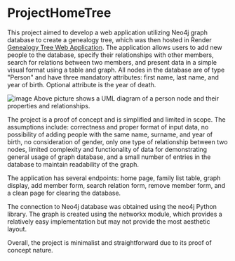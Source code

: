 # ProjectHomeTree
This project aimed to develop a web application utilizing Neo4j graph database to create a genealogy tree, which was then hosted in Render [Genealogy Tree Web Application](https://family-tree-graph-project.onrender.com/). The application allows users to add new people to the database, specify their relationships with other members, search for relations between two members, and present data in a simple visual format using a table and graph. All nodes in the database are of type "Person" and have three mandatory attributes: first name, last name, and year of birth. Optional attribute is the year of death.

![image](https://user-images.githubusercontent.com/83553257/225792121-27ad71fc-3004-46ed-837d-8f0271c1d7fd.png)
Above picture shows a UML diagram of a person node and their properties and relationships.

The project is a proof of concept and is simplified and limited in scope. The assumptions include: correctness and proper format of input data, no possibility of adding people with the same name, surname, and year of birth, no consideration of gender, only one type of relationship between two nodes, limited complexity and functionality of data for demonstrating general usage of graph database, and a small number of entries in the database to maintain readability of the graph.

The application has several endpoints: home page, family list table, graph display, add member form, search relation form, remove member form, and a clean page for clearing the database.

The connection to Neo4j database was obtained using the neo4j Python library. The graph is created using the networkx module, which provides a relatively easy implementation but may not provide the most aesthetic layout.

Overall, the project is minimalist and straightforward due to its proof of concept nature.
